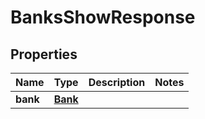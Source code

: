 

# BanksShowResponse

## Properties

Name | Type | Description | Notes
------------ | ------------- | ------------- | -------------
**bank** | [**Bank**](Bank.md) |  | 



